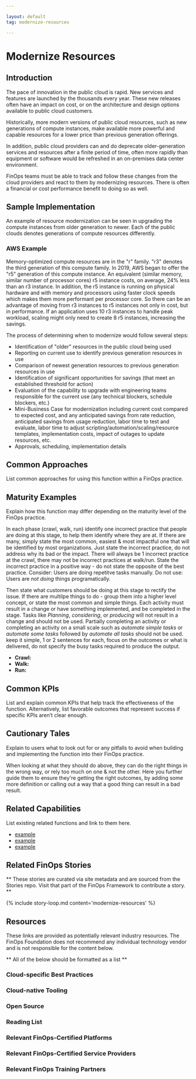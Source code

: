 ```yaml
---

layout: default
tag: modernize-resources

---
```


# Modernize Resources

## Introduction
The pace of innovation in the public cloud is rapid. New services and features are launched by the thousands every year. These new releases often have an impact on cost, or on the architecture and design options available to public cloud customers. 

Historically, more modern versions of public cloud resources, such as new generations of compute instances, make available more powerful and capable resources for a lower price than previous generation offerings. 

In addition, public cloud providers can and do deprecate older-generation services and resources after a finite period of time, often more rapidly than equipment or software would be refreshed in an on-premises data center environment. 

FinOps teams must be able to track and follow these changes from the cloud providers and react to them by modernizing resources. There is often a financial or cost performance benefit to doing so as well. 

## Sample Implementation
An example of resource modernization can be seen in upgrading the compute instances from older generation to newer. Each of the public clouds denotes generations of compute resources differently. 

### AWS Example
Memory-optimized compute resources are in the "r" family. "r3" denotes the third generation of this compute family. In 2019, AWS began to offer the "r5" generation of this compute instance. An equivalent (similar memory, similar number of processor cores) r5 instance costs, on average, 24% less than an r3 instance. In addition, the r5 instance is running on physical hardware and with memory and processors using faster clock speeds which makes them more performant per processor core. So there can be an advantage of moving from r3 instances to r5 instances not only in cost, but in performance. If an application uses 10 r3 instances to handle peak workload, scaling might only need to create 8 r5 instances, increasing the savings. 

The process of determining when to modernize would follow several steps:
* Identification of "older" resources in the public cloud being used
* Reporting on current use to identify previous generation resources in use
* Comparison of newest generation resources to previous generation resources in use
* Identification of significant opportunities for savings (that meet an established threshold for action)
* Evaluation of the capability to upgrade with engineering teams responsible for the current use (any technical blockers, schedule blockers, etc.)
* Mini-Business Case for modernization including current cost compared to expected cost, and any anticipated savings from rate reduction, anticipated savings from usage reduction, labor time to test and evaluate, labor time to adjust scripting/automation/scaling/resource templates, implementation costs, impact of outages to update resources, etc.
* Approvals, scheduling, implementation details

## Common Approaches
List common approaches for using this function within a FinOps practice.

## Maturity Examples
Explain how this function may differ depending on the maturity level of the FinOps practice.

In each phase (crawl, walk, run) identify one incorrect practice that people are doing at this stage, to help them identify where they are at. If there are many, simply state the most common, easiest & most impactful one that will be identified by most organizations. Just state the incorrect practice, do not address why its bad or the impact. There will always be 1 incorrect practice at the crawl, there may not be incorrect practices at walk/run.
State the incorrect practice in a positive way - do not state the opposite of the best practice. Consider: Users are doing repetitve tasks manually. Do not use: Users are *not doing* things programatically.
 
Then state what customers should be doing at this stage to rectify the issue. If there are multilpe things to do - group them into a higher level concept, or state the most common and simple things. Each activity must result in a change or have something implemented, and be completed in the stage. Tasks like *Planning*, *considering*, or *producing* will not result in a change and should not be used. Partially completing an activity or completing an activity on a small scale such as *automate simple tasks* or *automate some tasks* followed by *automate all tasks* should not be used.
keep it simple, 1 or 2 sentences for each, focus on the outcomes or what is delivered, do not specify the busy tasks required to produce the output.

* **Crawl:**
* **Walk:**
* **Run:**

## Common KPIs
List and explain common KPIs that help track the effectiveness of the function. Alternatively, list favorable outcomes that represent success if specific KPIs aren’t clear enough.

## Cautionary Tales
Explain to users what to look out for or any pitfalls to avoid when building and implementing the function into their FinOps practice.

When looking at what they should do above, they can do the right things in the wrong way, or rely too much on one & not the other. Here you further guide them to ensure they're getting the right outcomes, by adding some more definition or calling out a way that a good thing can result in a bad result.

## Related Capabilities
List existing related functions and link to them here.
* [example]()
* [example]()
* [example]()

## Related FinOps Stories
** These stories are curated via site metadata and are sourced from the Stories repo. Visit that part of the FinOps Framework to contribute a story. **

{% include story-loop.md content='modernize-resources' %}

## Resources
These links are provided as potentially relevant industry resources. The FinOps Foundation does not recommend any individual technology vendor and is not responsible for the content below.

** All of the below should be formatted as a list **
### Cloud-specific Best Practices
### Cloud-native Tooling
### Open Source
### Reading List
### Relevant FinOps-Certified Platforms
### Relevant FinOps-Certified Service Providers
### Relevant FinOps Training Partners
